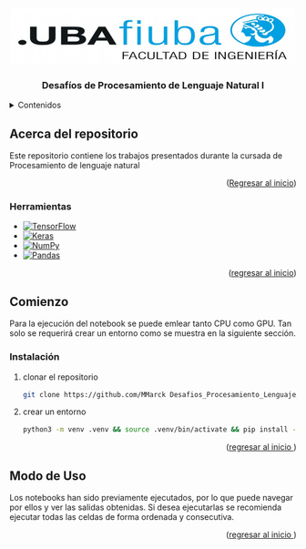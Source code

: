 <!-- Improved compatibility of back to top link: See: https://github.com/othneildrew/Best-README-Template/pull/73 -->
<a id="readme-top"></a>
<!--
*** Thanks for checking out the Best-README-Template. If you have a suggestion
*** that would make this better, please fork the repo and create a pull request
*** or simply open an issue with the tag "enhancement".
*** Don't forget to give the project a star!
*** Thanks again! Now go create something AMAZING! :D
-->



<!-- PROJECT SHIELDS -->
<!--
*** I'm using markdown "reference style" links for readability.
*** Reference links are enclosed in brackets [ ] instead of parentheses ( ).
*** See the bottom of this document for the declaration of the reference variables
*** for contributors-url, forks-url, etc. This is an optional, concise syntax you may use.
*** https://www.markdownguide.org/basic-syntax/#reference-style-links
-->
<!-- [![Contributors][contributors-shield]][contributors-url]
[![Forks][forks-shield]][forks-url]
[![Stargazers][stars-shield]][stars-url]
[![Issues][issues-shield]][issues-url]
[![Unlicense License][license-shield]][license-url]
[![LinkedIn][linkedin-shield]][linkedin-url] -->



<!-- PROJECT LOGO -->
<br />
<div align="center">
    <img src="https://github.com/hernancontigiani/ceia_memorias_especializacion/raw/master/Figures/logoFIUBA.jpg"  alt="Logo" width="500" height="100">


  <h3 align="center">Desafíos de Procesamiento de Lenguaje Natural I</h3>


</div>



<!-- TABLE OF CONTENTS -->
<details>
  <summary>Contenidos</summary>
  <ol>
    <li>
      <a href="#about-the-project">Acerca del repositorio</a>
      <ul>
        <li><a href="#built-with">Herramientas empleadas</a></li>
      </ul>
    </li>
    <li>
      <a href="#getting-started">Comienzo</a>
      <ul>
        <li><a href="#prerequisites">Prerequisitos</a></li>
        <li><a href="#installation">Instalación</a></li>
      
  </ol>
</details>



<!-- ABOUT THE PROJECT -->
## Acerca del repositorio

Este repositorio contiene los trabajos presentados durante la cursada de Procesamiento de lenguaje natural

<p align="right">(<a href="#readme-top">Regresar al inicio</a>)</p>



### Herramientas


* [![TensorFlow][TensorFlow]][TensorFlow-url]
* [![Keras][Keras]][Keras-url]
* [![NumPy][NumPy]][NumPy-url]
* [![Pandas][Pandas]][Pandas-url]


<p align="right">(<a href="#readme-top">regresar al inicio</a>)</p>



<!-- GETTING STARTED -->
## Comienzo

Para la ejecución del notebook se puede emlear tanto CPU como GPU.
Tan solo se requerirá crear un entorno como se muestra en la siguiente sección.


### Instalación



1. clonar el repositorio
   ```sh
   git clone https://github.com/MMarck Desafios_Procesamiento_Lenguaje_natural.git
   ```
3. crear un entorno
   ```bash
   python3 -m venv .venv && source .venv/bin/activate && pip install -r;
   ```

<p align="right">(<a href="#readme-top">regresar al inicio </a>)</p>



<!-- USAGE EXAMPLES -->
## Modo de Uso 

Los notebooks han sido previamente ejecutados, por lo que puede navegar por ellos y ver las salidas obtenidas. Si desea ejecutarlas se recomienda ejecutar todas las celdas de forma ordenada y consecutiva.



<p align="right">(<a href="#readme-top">regresar al inicio </a>)</p>




<!-- MARKDOWN LINKS & IMAGES -->
<!-- https://www.markdownguide.org/basic-syntax/#reference-style-links -->
[contributors-shield]: https://img.shields.io/github/contributors/othneildrew/Best-README-Template.svg?style=for-the-badge
[contributors-url]: https://github.com/othneildrew/Best-README-Template/graphs/contributors
[forks-shield]: https://img.shields.io/github/forks/othneildrew/Best-README-Template.svg?style=for-the-badge
[forks-url]: https://github.com/othneildrew/Best-README-Template/network/members
[stars-shield]: https://img.shields.io/github/stars/othneildrew/Best-README-Template.svg?style=for-the-badge
[stars-url]: https://github.com/othneildrew/Best-README-Template/stargazers
[issues-shield]: https://img.shields.io/github/issues/othneildrew/Best-README-Template.svg?style=for-the-badge
[issues-url]: https://github.com/othneildrew/Best-README-Template/issues
[license-shield]: https://img.shields.io/github/license/othneildrew/Best-README-Template.svg?style=for-the-badge
[license-url]: https://github.com/othneildrew/Best-README-Template/blob/master/LICENSE.txt
[linkedin-shield]: https://img.shields.io/badge/-LinkedIn-black.svg?style=for-the-badge&logo=linkedin&colorB=555
[linkedin-url]: https://linkedin.com/in/othneildrew
[product-screenshot]: images/screenshot.png
[Next.js]: https://img.shields.io/badge/next.js-000000?style=for-the-badge&logo=nextdotjs&logoColor=white
[Next-url]: https://nextjs.org/
[React.js]: https://img.shields.io/badge/React-20232A?style=for-the-badge&logo=react&logoColor=61DAFB
[React-url]: https://reactjs.org/
[Vue.js]: https://img.shields.io/badge/Vue.js-35495E?style=for-the-badge&logo=vuedotjs&logoColor=4FC08D
[Vue-url]: https://vuejs.org/
[Angular.io]: https://img.shields.io/badge/Angular-DD0031?style=for-the-badge&logo=angular&logoColor=white
[Angular-url]: https://angular.io/
[Svelte.dev]: https://img.shields.io/badge/Svelte-4A4A55?style=for-the-badge&logo=svelte&logoColor=FF3E00
[Svelte-url]: https://svelte.dev/
[Laravel.com]: https://img.shields.io/badge/Laravel-FF2D20?style=for-the-badge&logo=laravel&logoColor=white
[Laravel-url]: https://laravel.com
[Bootstrap.com]: https://img.shields.io/badge/Bootstrap-563D7C?style=for-the-badge&logo=bootstrap&logoColor=white
[Bootstrap-url]: https://getbootstrap.com
[JQuery.com]: https://img.shields.io/badge/jQuery-0769AD?style=for-the-badge&logo=jquery&logoColor=white
[JQuery-url]: https://jquery.com 














[TensorFlow]: https://img.shields.io/badge/TensorFlow-FF6F00?style=for-the-badge&logo=tensorflow&logoColor=white
[TensorFlow-url]: https://www.tensorflow.org/

[Keras]: https://img.shields.io/badge/Keras-D00000?style=for-the-badge&logo=keras&logoColor=white
[Keras-url]: https://keras.io/

[NumPy]: https://img.shields.io/badge/Numpy-013243?style=for-the-badge&logo=numpy&logoColor=white
[NumPy-url]: https://numpy.org/

[Pandas]: https://img.shields.io/badge/Pandas-150458?style=for-the-badge&logo=pandas&logoColor=white
[Pandas-url]: https://pandas.pydata.org/
